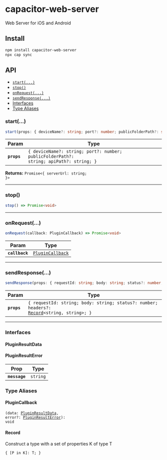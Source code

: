 # capacitor-web-server

Web Server for iOS and Android

## Install

```bash
npm install capacitor-web-server
npx cap sync
```

## API

<docgen-index>

* [`start(...)`](#start)
* [`stop()`](#stop)
* [`onRequest(...)`](#onrequest)
* [`sendResponse(...)`](#sendresponse)
* [Interfaces](#interfaces)
* [Type Aliases](#type-aliases)

</docgen-index>

<docgen-api>
<!--Update the source file JSDoc comments and rerun docgen to update the docs below-->

### start(...)

```typescript
start(props: { deviceName?: string; port?: number; publicFolderPath?: string; apiPath?: string; }) => Promise<{ serverUrl: string; }>
```

| Param       | Type                                                                                              |
| ----------- | ------------------------------------------------------------------------------------------------- |
| **`props`** | <code>{ deviceName?: string; port?: number; publicFolderPath?: string; apiPath?: string; }</code> |

**Returns:** <code>Promise&lt;{ serverUrl: string; }&gt;</code>

--------------------


### stop()

```typescript
stop() => Promise<void>
```

--------------------


### onRequest(...)

```typescript
onRequest(callback: PluginCallback) => Promise<void>
```

| Param          | Type                                                      |
| -------------- | --------------------------------------------------------- |
| **`callback`** | <code><a href="#plugincallback">PluginCallback</a></code> |

--------------------


### sendResponse(...)

```typescript
sendResponse(props: { requestId: string; body: string; status?: number; headers?: Record<string, string>; }) => Promise<void>
```

| Param       | Type                                                                                                                             |
| ----------- | -------------------------------------------------------------------------------------------------------------------------------- |
| **`props`** | <code>{ requestId: string; body: string; status?: number; headers?: <a href="#record">Record</a>&lt;string, string&gt;; }</code> |

--------------------


### Interfaces


#### PluginResultData


#### PluginResultError

| Prop          | Type                |
| ------------- | ------------------- |
| **`message`** | <code>string</code> |


### Type Aliases


#### PluginCallback

<code>(data: <a href="#pluginresultdata">PluginResultData</a>, error?: <a href="#pluginresulterror">PluginResultError</a>): void</code>


#### Record

Construct a type with a set of properties K of type T

<code>{ [P in K]: T; }</code>

</docgen-api>
